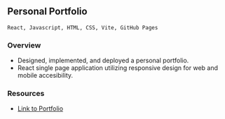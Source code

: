 ## Personal Portfolio
    React, Javascript, HTML, CSS, Vite, GitHub Pages

### Overview
- Designed, implemented, and deployed a personal portfolio.
- React single page application utilizing responsive design for web and mobile accesibility.


### Resources

- [Link to Portfolio](https://rileyrcarter.github.io/portfolio/)

